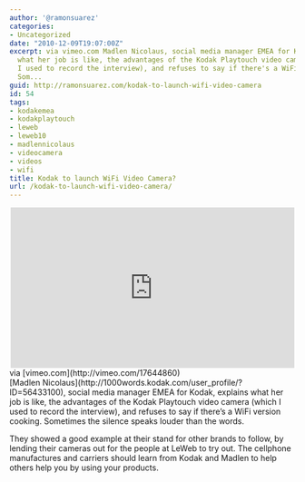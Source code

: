```yaml
---
author: '@ramonsuarez'
categories:
- Uncategorized
date: "2010-12-09T19:07:00Z"
excerpt: via vimeo.com Madlen Nicolaus, social media manager EMEA for Kodak, explains
  what her job is like, the advantages of the Kodak Playtouch video camera (which
  I used to record the interview), and refuses to say if there's a WiFi version cooking.
  Som...
guid: http://ramonsuarez.com/kodak-to-launch-wifi-video-camera
id: 54
tags:
- kodakemea
- kodakplaytouch
- leweb
- leweb10
- madlennicolaus
- videocamera
- videos
- wifi
title: Kodak to launch WiFi Video Camera?
url: /kodak-to-launch-wifi-video-camera/
---
```


<div class="posterous_bookmarklet_entry"><div class="embed-vimeo" style="text-align: center;"><iframe allowfullscreen="" frameborder="0" height="283" mozallowfullscreen="" src="https://player.vimeo.com/video/17644860" webkitallowfullscreen="" width="500"></iframe></div><div class="posterous_quote_citation">via [vimeo.com](http://vimeo.com/17644860)</div>[Madlen Nicolaus](http://1000words.kodak.com/user_profile/?ID=56433100), social media manager EMEA for Kodak, explains what her job is like, the advantages of the Kodak Playtouch video camera (which I used to record the interview), and refuses to say if there’s a WiFi version cooking. Sometimes the silence speaks louder than the words.

They showed a good example at their stand for other brands to follow, by lending their cameras out for the people at LeWeb to try out. The cellphone manufactures and carriers should learn from Kodak and Madlen to help others help you by using your products.

</div>